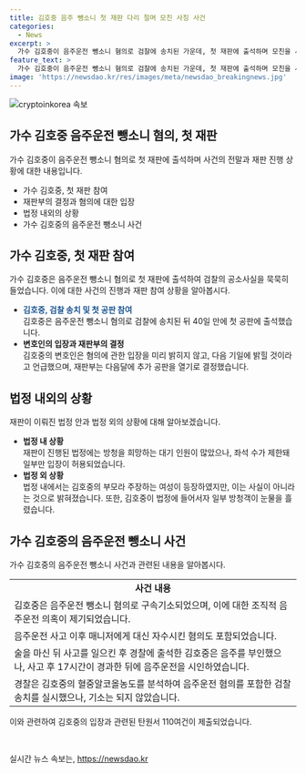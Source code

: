 ```yaml
---
title: 김호중 음주 뺑소니 첫 재판 다리 절며 모친 사칭 사건
categories:
  - News
excerpt: >
  가수 김호중이 음주운전 뺑소니 혐의로 검찰에 송치된 가운데, 첫 재판에 출석하며 모친을 사칭한 여성과의 해프닝이 벌어졌다. 재판부로 향한 김호중은 수척한 모습으로 혐의에 대해 짧게 답했고, 소속사 관계자들은 모두 혐의를 인정했다. 다음 공판은 내달에 예정되어 있으며, 법정 밖에서는 방청을 희망하는 수많은 사람들이 대기하며 재판의 진행을 주목하고 있다. 김호중은 술을 마신 후 음주운전으로 사고를 낸 혐의와 음주를 부인한 뒤 사고 열흘 만에 혐의를 시인하며 경찰에 구속되었다. 검찰은 음주운전 혐의를 포함해 김호중을 기소했으나 장소 전환으로 인해 빠져나가게 된 상황이었다. 
feature_text: >
  가수 김호중이 음주운전 뺑소니 혐의로 검찰에 송치된 가운데, 첫 재판에 출석하며 모친을 사칭한 여성과의 해프닝이 벌어졌다. 재판부로 향한 김호중은 수척한 모습으로 혐의에 대해 짧게 답했고, 소속사 관계자들은 모두 혐의를 인정했다. 다음 공판은 내달에 예정되어 있으며, 법정 밖에서는 방청을 희망하는 수많은 사람들이 대기하며 재판의 진행을 주목하고 있다. 김호중은 술을 마신 후 음주운전으로 사고를 낸 혐의와 음주를 부인한 뒤 사고 열흘 만에 혐의를 시인하며 경찰에 구속되었다. 검찰은 음주운전 혐의를 포함해 김호중을 기소했으나 장소 전환으로 인해 빠져나가게 된 상황이었다. 
image: 'https://newsdao.kr/res/images/meta/newsdao_breakingnews.jpg'
---
```


<p><img src="https://newsdao.kr/res/images/meta/newsdao_breakingnews.jpg" alt="cryptoinkorea 속보" /></p>

<h2 data-ke-size="size26">가수 김호중 음주운전 뺑소니 혐의, 첫 재판</h2>

<p data-ke-size="size16">가수 김호중이 음주운전 뺑소니 혐의로 첫 재판에 출석하며 사건의 전말과 재판 진행 상황에 대한 내용입니다.</p>

<ul>
<li>가수 김호중, 첫 재판 참여</li>
<li>재판부의 결정과 혐의에 대한 입장</li>
<li>법정 내외의 상황</li>
<li>가수 김호중의 음주운전 뺑소니 사건</li>
</ul>

<h2 data-ke-size="size26">가수 김호중, 첫 재판 참여</h2>

<p data-ke-size="size16">가수 김호중은 음주운전 뺑소니 혐의로 첫 재판에 출석하여 검찰의 공소사실을 묵묵히 들었습니다. 이에 대한 사건의 진행과 재판 참여 상황을 알아봅시다.</p>

<ul>
<li><b><span style="color: #1a5490;">김호중, 검찰 송치 및 첫 공판 참여</span></b></li>
김호중은 음주운전 뺑소니 혐의로 검찰에 송치된 뒤 40일 만에 첫 공판에 출석했습니다.
<li><b>변호인의 입장과 재판부의 결정</b></li>
김호중의 변호인은 혐의에 관한 입장을 미리 밝히지 않고, 다음 기일에 밝힐 것이라고 언급했으며, 재판부는 다음달에 추가 공판을 열기로 결정했습니다.
</ul>

<h2 data-ke-size="size26">법정 내외의 상황</h2>

<p data-ke-size="size16">재판이 이뤄진 법정 안과 법정 외의 상황에 대해 알아보겠습니다.</p>

<ul>
<li><b>법정 내 상황</b></li>
재판이 진행된 법정에는 방청을 희망하는 대기 인원이 많았으나, 좌석 수가 제한돼 일부만 입장이 허용되었습니다.
<li><b>법정 외 상황</b></li>
법정 내에서는 김호중의 부모라 주장하는 여성이 등장하였지만, 이는 사실이 아니라는 것으로 밝혀졌습니다. 또한, 김호중이 법정에 들어서자 일부 방청객이 눈물을 흘렸습니다.</li>
</ul>

<h2 data-ke-size="size26">가수 김호중의 음주운전 뺑소니 사건</h2>

<p data-ke-size="size16">가수 김호중의 음주운전 뺑소니 사건과 관련된 내용을 알아봅시다.</p>

<table>
  <tr>
    <td style="text-align: center; height: 17px;"><b>사건 내용</b></td>
  </tr>
  <tr>
    <td>김호중은 음주운전 뺑소니 혐의로 구속기소되었으며, 이에 대한 조직적 음주운전 의혹이 제기되었습니다.</td>
  </tr>
  <tr>
      <td>음주운전 사고 이후 매니저에게 대신 자수시킨 혐의도 포함되었습니다.</td>
  </tr>
  <tr>
      <td>술을 마신 뒤 사고를 일으킨 후 경찰에 출석한 김호중은 음주를 부인했으나, 사고 후 17시간이 경과한 뒤에 음주운전을 시인하였습니다.</td>
  </tr>
  <tr>
      <td>경찰은 김호중의 혈중알코올농도를 분석하여 음주운전 혐의를 포함한 검찰 송치를 실시했으나, 기소는 되지 않았습니다.</td>
  </tr>
</table>

<p data-ke-size="size16">이와 관련하여 김호중의 입장과 관련된 탄원서 110여건이 제출되었습니다.</p>

<p data-ke-size="size16">&nbsp;</p>
실시간 뉴스 속보는, <a href="https://newsdao.kr" rel="dofollow">https://newsdao.kr</a>


